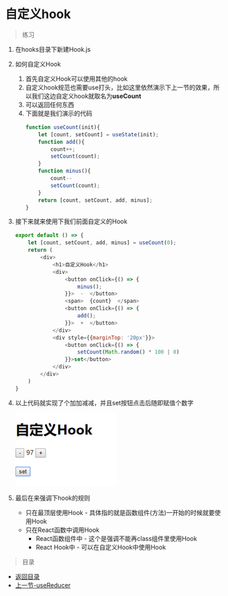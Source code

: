 # 自定义hook

> 练习
1. 在hooks目录下新建Hook.js
2. 如何自定义Hook
    1. 首先自定义Hook可以使用其他的hook
    2. 自定义hook规范也需要use打头，比如这里依然演示下上一节的效果，所以我们这边自定义hook就取名为**useCount**
    3. 可以返回任何东西
    4. 下面就是我们演示的代码
        ```js
        function useCount(init){
            let [count, setCount] = useState(init);
            function add(){
                count++;
                setCount(count);
            }
            function minus(){
                count--
                setCount(count);
            }
            return [count, setCount, add, minus];
        }        
        ```
3. 接下来就来使用下我们前面自定义的Hook 
    ```js
    export default () => {
        let [count, setCount, add, minus] = useCount(0);
        return (
            <div>
                <h1>自定义Hook</h1>
                <div>
                    <button onClick={() => {
                        minus();
                    }}>  -  </button>
                    <span>  {count}  </span>
                    <button onClick={() => {
                        add();
                    }}>  +  </button>
                </div>
                <div style={{marginTop: '20px'}}>
                    <button onClick={() => {
                        setCount(Math.random() * 100 | 0)
                    }}>set</button>
                </div>
            </div>
        )
    }    
    ``` 
4. 以上代码就实现了个加加减减，并且set按钮点击后随即赋值个数字
    
    ![](./images/最终演示结果.jpg)

5. 最后在来强调下hook的规则    
    * 只在最顶层使用Hook - 具体指的就是函数组件(方法)一开始的时候就要使用Hook
    * 只在React函数中调用Hook 
        * React函数组件中 - 这个是强调不能再class组件里使用Hook
        * React Hook中 - 可以在自定义Hook中使用Hook      

> 目录

* [返回目录](../../README.md)
* [上一节-useReducer](../day-16/useReducer.md)